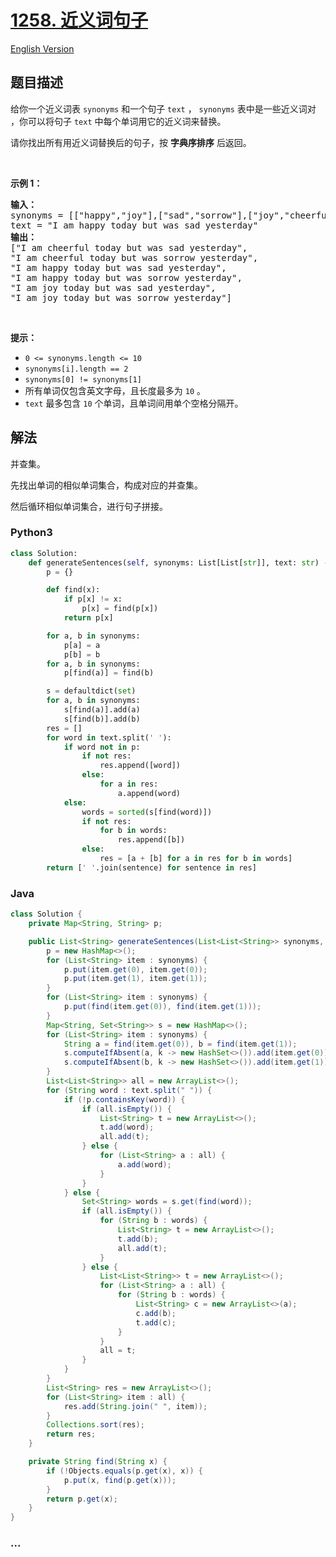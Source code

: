 # [1258. 近义词句子](https://leetcode-cn.com/problems/synonymous-sentences)

[English Version](/solution/1200-1299/1258.Synonymous%20Sentences/README_EN.md)

## 题目描述

<!-- 这里写题目描述 -->

<p>给你一个近义词表&nbsp;<code>synonyms</code> 和一个句子&nbsp;<code>text</code>&nbsp;，&nbsp;<code>synonyms</code> 表中是一些近义词对 ，你可以将句子&nbsp;<code>text</code> 中每个单词用它的近义词来替换。</p>

<p>请你找出所有用近义词替换后的句子，按&nbsp;<strong>字典序排序</strong>&nbsp;后返回。</p>

<p>&nbsp;</p>

<p><strong>示例 1：</strong></p>

<pre>
<strong>输入：
</strong>synonyms = [[&quot;happy&quot;,&quot;joy&quot;],[&quot;sad&quot;,&quot;sorrow&quot;],[&quot;joy&quot;,&quot;cheerful&quot;]],
text = &quot;I am happy today but was sad yesterday&quot;
<strong>输出：
</strong>[&quot;I am cheerful today but was sad yesterday&quot;,
&quot;I am cheerful today but was sorrow yesterday&quot;,
&quot;I am happy today but was sad yesterday&quot;,
&quot;I am happy today but was sorrow yesterday&quot;,
&quot;I am joy today but was sad yesterday&quot;,
&quot;I am joy today but was sorrow yesterday&quot;]
</pre>

<p>&nbsp;</p>

<p><strong>提示：</strong></p>

<ul>
	<li><code>0 &lt;=&nbsp;synonyms.length &lt;= 10</code></li>
	<li><code>synonyms[i].length == 2</code></li>
	<li><code>synonyms[0] != synonyms[1]</code></li>
	<li>所有单词仅包含英文字母，且长度最多为&nbsp;<code>10</code> 。</li>
	<li><code>text</code>&nbsp;最多包含&nbsp;<code>10</code> 个单词，且单词间用单个空格分隔开。</li>
</ul>

## 解法

<!-- 这里可写通用的实现逻辑 -->

并查集。

先找出单词的相似单词集合，构成对应的并查集。

然后循环相似单词集合，进行句子拼接。

<!-- tabs:start -->

### **Python3**

<!-- 这里可写当前语言的特殊实现逻辑 -->

```python
class Solution:
    def generateSentences(self, synonyms: List[List[str]], text: str) -> List[str]:
        p = {}

        def find(x):
            if p[x] != x:
                p[x] = find(p[x])
            return p[x]

        for a, b in synonyms:
            p[a] = a
            p[b] = b
        for a, b in synonyms:
            p[find(a)] = find(b)

        s = defaultdict(set)
        for a, b in synonyms:
            s[find(a)].add(a)
            s[find(b)].add(b)
        res = []
        for word in text.split(' '):
            if word not in p:
                if not res:
                    res.append([word])
                else:
                    for a in res:
                        a.append(word)
            else:
                words = sorted(s[find(word)])
                if not res:
                    for b in words:
                        res.append([b])
                else:
                    res = [a + [b] for a in res for b in words]
        return [' '.join(sentence) for sentence in res]
```

### **Java**

<!-- 这里可写当前语言的特殊实现逻辑 -->

```java
class Solution {
    private Map<String, String> p;

    public List<String> generateSentences(List<List<String>> synonyms, String text) {
        p = new HashMap<>();
        for (List<String> item : synonyms) {
            p.put(item.get(0), item.get(0));
            p.put(item.get(1), item.get(1));
        }
        for (List<String> item : synonyms) {
            p.put(find(item.get(0)), find(item.get(1)));
        }
        Map<String, Set<String>> s = new HashMap<>();
        for (List<String> item : synonyms) {
            String a = find(item.get(0)), b = find(item.get(1));
            s.computeIfAbsent(a, k -> new HashSet<>()).add(item.get(0));
            s.computeIfAbsent(b, k -> new HashSet<>()).add(item.get(1));
        }
        List<List<String>> all = new ArrayList<>();
        for (String word : text.split(" ")) {
            if (!p.containsKey(word)) {
                if (all.isEmpty()) {
                    List<String> t = new ArrayList<>();
                    t.add(word);
                    all.add(t);
                } else {
                    for (List<String> a : all) {
                        a.add(word);
                    }
                }
            } else {
                Set<String> words = s.get(find(word));
                if (all.isEmpty()) {
                    for (String b : words) {
                        List<String> t = new ArrayList<>();
                        t.add(b);
                        all.add(t);
                    }
                } else {
                    List<List<String>> t = new ArrayList<>();
                    for (List<String> a : all) {
                        for (String b : words) {
                            List<String> c = new ArrayList<>(a);
                            c.add(b);
                            t.add(c);
                        }
                    }
                    all = t;
                }
            }
        }
        List<String> res = new ArrayList<>();
        for (List<String> item : all) {
            res.add(String.join(" ", item));
        }
        Collections.sort(res);
        return res;
    }

    private String find(String x) {
        if (!Objects.equals(p.get(x), x)) {
            p.put(x, find(p.get(x)));
        }
        return p.get(x);
    }
}
```

### **...**

```

```

<!-- tabs:end -->
